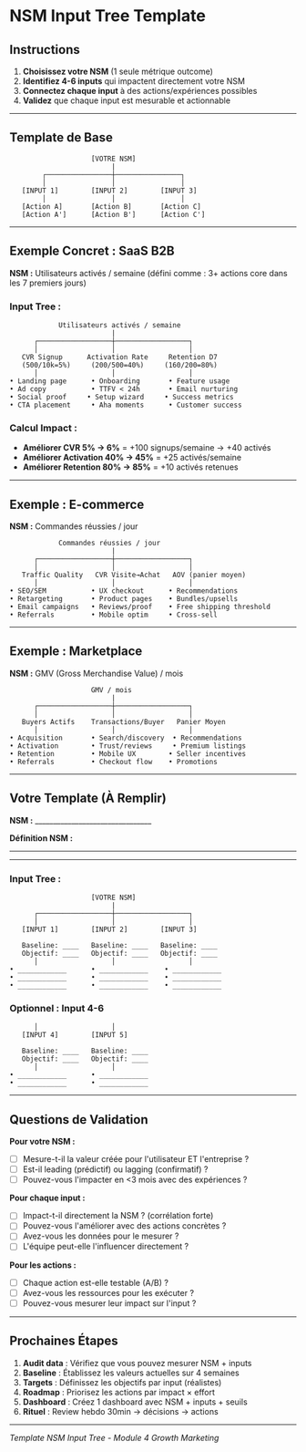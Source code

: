 # NSM Input Tree Template

## Instructions
1. **Choisissez votre NSM** (1 seule métrique outcome)
2. **Identifiez 4-6 inputs** qui impactent directement votre NSM  
3. **Connectez chaque input** à des actions/expériences possibles
4. **Validez** que chaque input est mesurable et actionnable

---

## Template de Base

```
                    [VOTRE NSM]
                         |
        ┌────────────────┼────────────────┐
        │                │                │
   [INPUT 1]        [INPUT 2]        [INPUT 3]
        │                │                │
   [Action A]       [Action B]       [Action C]
   [Action A']      [Action B']      [Action C']
```

---

## Exemple Concret : SaaS B2B

**NSM :** Utilisateurs activés / semaine (défini comme : 3+ actions core dans les 7 premiers jours)

### Input Tree :

```
            Utilisateurs activés / semaine
                         |
      ┌──────────────────┼──────────────────┐
      │                  │                  │
   CVR Signup      Activation Rate     Retention D7
   (500/10k=5%)     (200/500=40%)     (160/200=80%)
      │                  │                  │
• Landing page      • Onboarding       • Feature usage
• Ad copy           • TTFV < 24h       • Email nurturing  
• Social proof     • Setup wizard     • Success metrics
• CTA placement     • Aha moments      • Customer success
```

### Calcul Impact :
- **Améliorer CVR 5% → 6%** = +100 signups/semaine → +40 activés
- **Améliorer Activation 40% → 45%** = +25 activés/semaine  
- **Améliorer Retention 80% → 85%** = +10 activés retenues

---

## Exemple : E-commerce

**NSM :** Commandes réussies / jour

```
            Commandes réussies / jour
                         |
      ┌──────────────────┼──────────────────┐
      │                  │                  │
   Traffic Quality   CVR Visite→Achat   AOV (panier moyen)
      │                  │                  │
• SEO/SEM           • UX checkout      • Recommendations
• Retargeting       • Product pages    • Bundles/upsells
• Email campaigns   • Reviews/proof    • Free shipping threshold
• Referrals         • Mobile optim     • Cross-sell
```

---

## Exemple : Marketplace

**NSM :** GMV (Gross Merchandise Value) / mois

```
                    GMV / mois
                         |
      ┌──────────────────┼──────────────────┐
      │                  │                  │
   Buyers Actifs    Transactions/Buyer   Panier Moyen
      │                  │                  │
• Acquisition       • Search/discovery  • Recommendations
• Activation        • Trust/reviews     • Premium listings
• Retention         • Mobile UX        • Seller incentives
• Referrals         • Checkout flow    • Promotions
```

---

## Votre Template (À Remplir)

**NSM :** ________________________________

**Définition NSM :**
_________________________________________________
_________________________________________________

### Input Tree :

```
                    [VOTRE NSM]
                         |
      ┌──────────────────┼──────────────────┐
      │                  │                  │
   [INPUT 1]        [INPUT 2]        [INPUT 3]
   
   Baseline: ____   Baseline: ____   Baseline: ____
   Objectif: ____   Objectif: ____   Objectif: ____
      │                  │                  │
• ____________      • ____________    • ____________
• ____________      • ____________    • ____________  
• ____________      • ____________    • ____________
```

### Optionnel : Input 4-6

```
      │                  │
   [INPUT 4]        [INPUT 5]
   
   Baseline: ____   Baseline: ____
   Objectif: ____   Objectif: ____
      │                  │
• ____________      • ____________
• ____________      • ____________
```

---

## Questions de Validation

**Pour votre NSM :**
- [ ] Mesure-t-il la valeur créée pour l'utilisateur ET l'entreprise ?
- [ ] Est-il leading (prédictif) ou lagging (confirmatif) ?
- [ ] Pouvez-vous l'impacter en <3 mois avec des expériences ?

**Pour chaque input :**
- [ ] Impact-t-il directement la NSM ? (corrélation forte)
- [ ] Pouvez-vous l'améliorer avec des actions concrètes ?
- [ ] Avez-vous les données pour le mesurer ?
- [ ] L'équipe peut-elle l'influencer directement ?

**Pour les actions :**
- [ ] Chaque action est-elle testable (A/B) ?
- [ ] Avez-vous les ressources pour les exécuter ?
- [ ] Pouvez-vous mesurer leur impact sur l'input ?

---

## Prochaines Étapes

1. **Audit data** : Vérifiez que vous pouvez mesurer NSM + inputs
2. **Baseline** : Établissez les valeurs actuelles sur 4 semaines
3. **Targets** : Définissez les objectifs par input (réalistes)  
4. **Roadmap** : Priorisez les actions par impact × effort
5. **Dashboard** : Créez 1 dashboard avec NSM + inputs + seuils
6. **Rituel** : Review hebdo 30min → décisions → actions

---

*Template NSM Input Tree - Module 4 Growth Marketing*
